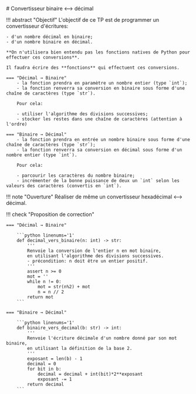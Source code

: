 # Convertisseur binaire ⟷ décimal

!!! abstract "Objectif"
    L'objectif de ce TP est de programmer un convertisseur d'écritures:

    - d'un nombre décimal en binaire;
    - d'un nombre binaire en décimal.

    **On n'utilisera bien entendu pas les fonctions natives de Python pour effectuer ces conversions**.

    Il faudra écrire des **fonctions** qui effectuent ces conversions.

    === "Décimal → Binaire"
        - la fonction prendra en paramètre un nombre entier (type `int`);
        - la fonction renverra sa conversion en binaire sous forme d'une chaîne de caractères (type `str`).

        Pour cela:

        - utiliser l'algorithme des divisions successives;
        - stocker les restes dans une chaîne de caractères (attention à l'ordre)

    === "Binaire → Décimal"
        - la fonction prendra en entrée un nombre binaire sous forme d'une chaîne de caractères (type `str`);
        - la fonction renverra sa conversion en décimal sous forme d'un nombre entier (type `int`).

        Pour cela:

        - parcourir les caractères du nombre binaire;
        - incrémenter de la bonne puissance de deux un `int` selon les valeurs des caractères (convertis en `int`).

!!! note "Ouverture"
    Réaliser de même un convertisseur hexadécimal ⟷ décimal.


!!! check "Proposition de correction"

    === "Décimal → Binaire"

        ```python linenums='1'
        def decimal_vers_binaire(n: int) -> str:
            '''
            Renvoie la conversion de l'entier n en mot binaire,
            en utilisant l'algorithme des divisions successives.
            - précondition: n doit être un entier positif.
            '''
            assert n >= 0
            mot = ''
            while n != 0:
                mot = str(n%2) + mot
                n = n // 2
            return mot 
        ```
    
    === "Binaire → Décimal"

        ```python linenums='1'
        def binaire_vers_decimal(b: str) -> int:
            '''
            Renvoie l'écriture décimale d'un nombre donné par son mot binaire,
            en utilisant la définition de la base 2.
            '''
            exposant = len(b) - 1 
            decimal = 0
            for bit in b:
                decimal = decimal + int(bit)*2**exposant
                exposant -= 1
            return decimal
        ```
        
